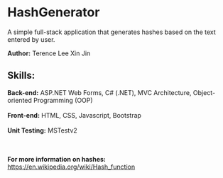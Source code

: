# HashGenerator

A simple full-stack application that generates hashes based on the text entered by user.

**Author:** Terence Lee Xin Jin

## Skills:
   **Back-end:** ASP.NET Web Forms, C# (.NET), MVC Architecture, Object-oriented Programming (OOP) <br/><br/>
   **Front-end:** HTML, CSS, Javascript, Bootstrap<br/><br/>
   **Unit Testing:** MSTestv2 <br/><br/><br/>


**For more information on hashes:** <a href="https://en.wikipedia.org/wiki/Hash_function" 
                                       target="_blank">https://en.wikipedia.org/wiki/Hash_function</a>
